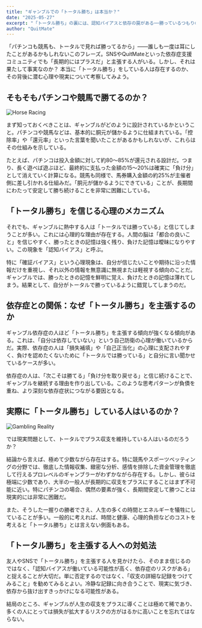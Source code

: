 ```yaml
---
title: "ギャンブルでの「トータル勝ち」は本当か？"
date: "2025-05-27"
excerpt: "「トータル勝ち」の裏には、認知バイアスと依存の罠がある──勝っているつもりの人が陥りやすい心理の落とし穴とは。"
author: "QuitMate"
---
```


「パチンコも競馬も、トータルで見れば勝ってるから」――誰しも一度は耳にしたことがあるかもしれないこのフレーズ。SNSやQuitMateといった依存症支援コミュニティでも「長期的にはプラスだ」と主張する人がいる。しかし、それは果たして事実なのか？ 本当に「トータル勝ち」をしている人は存在するのか、その背後に潜む心理や現実について考察してみよう。

## そもそもパチンコや競馬で勝てるのか？

![Horse Racing](horse-racing.png)

まず知っておくべきことは、ギャンブルがどのように設計されているかということ。パチンコや競馬などは、基本的に胴元が儲かるように仕組まれている。「控除率」や「還元率」といった言葉を聞いたことがあるかもしれないが、これらはその仕組みを示している。

たとえば、パチンコは投入金額に対して約80〜85%が還元される設計だ。つまり、長く遊べば遊ぶほど、最終的に支払った金額の15〜20%は確実に「負け分」として消えていく計算になる。競馬も同様で、馬券購入金額の約25%が主催者側に差し引かれる仕組みだ。「胴元が儲かるようにできている」ことが、長期間にわたって安定して勝ち続けることを非常に困難にしている。

## 「トータル勝ち」を信じる心理のメカニズム

それでも、ギャンブルに熱中する人は「トータルでは勝っている」と信じてしまうことが多い。これには心理的な理由が存在する。人間の脳は「都合の良いこと」を信じやすく、勝ったときの記憶は強く残り、負けた記憶は曖昧になりやすい。この現象を「認知バイアス」と呼ぶ。

特に「確証バイアス」という心理現象は、自分が信じたいことや期待に沿った情報だけを重視し、それ以外の情報を無意識に無視または軽視する傾向のことだ。ギャンブルでは、勝ったときの記憶を鮮明に覚え、負けたときの記憶は薄れてしまう。結果として、自分がトータルで勝っているように錯覚してしまうのだ。

## 依存症との関係：なぜ「トータル勝ち」を主張するのか

ギャンブル依存症の人ほど「トータル勝ち」を主張する傾向が強くなる傾向がある。これは、「自分は依存していない」という自己防衛の心理が働いているからだ。実際、依存症の人は「損失補填」や「自己正当化」の心理に支配されやすく、負けを認めたくないために「トータルでは勝っている」と自分に言い聞かせているケースが多い。

依存症の人は、「次こそは勝てる」「負け分を取り戻せる」と信じ続けることで、ギャンブルを継続する理由を作り出している。このような思考パターンが負債を重ね、より深刻な依存症状につながる要因となる。

## 実際に「トータル勝ち」している人はいるのか？

![Gambling Reality](gambling-reality.png)

では現実問題として、トータルでプラス収支を維持している人はいるのだろうか？

結論から言えば、極めて少数ながら存在はする。特に競馬やスポーツベッティングの分野では、徹底した情報収集、緻密な分析、感情を排除した資金管理を徹底して行えるプロレベルのギャンブラーがわずかながら存在する。しかし、彼らは極端に少数であり、大半の一般人が長期的に収支をプラスにすることはまず不可能に近い。特にパチンコの場合、偶然の要素が強く、長期間安定して勝つことは現実的には非常に困難だ。

また、そうした一握りの勝者でさえ、人生の多くの時間とエネルギーを犠牲にしていることが多い。一般的に考えれば、時間と健康、心理的負担などのコストを考えると「トータル勝ち」とは言えない側面もある。

## 「トータル勝ち」を主張する人への対処法

友人やSNSで「トータル勝ち」を主張する人を見かけたら、そのまま信じるのではなく、「認知バイアスが働いている可能性が高く、依存症のリスクがある」と捉えることが大切だ。単に否定するのではなく、「収支の詳細な記録をつけてみること」を勧めてみるとよい。冷静な記録に向き合うことで、現実に気づき、依存から抜け出すきっかけになる可能性がある。

結局のところ、ギャンブルが人生の収支をプラスに導くことは極めて稀であり、多くの人にとっては損失が拡大するリスクの方がはるかに高いことを忘れてはならない。
